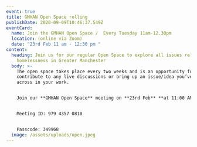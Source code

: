 ```yaml
---
event: true
title: GMHAN Open Space rolling
publishDate: 2020-09-09T10:46:37.549Z
eventCard:
  name: Join the GMHAN Open Space /  Every Tuesday 11am-12.30pm
  location: (online via Zoom)
  date: "23rd Feb 11 am - 12:30 pm "
content:
  heading: Join us for our regular Open Space to explore all issues related to
    homelessness in Greater Manchester
  body: >-
    The open space takes place every two weeks and is an opportunity for you to
    contribute to any live discussions or bring up an issue/idea you’ve come
    across in your work.


    Join our **GMHAN Open Space** meeting on **23rd Feb** **at 11:00 AM - 12:30 PM**


    Meeting ID: 979 4357 0810


    Passcode: 349968
  image: /assets/uploads/open.jpeg
---
```

